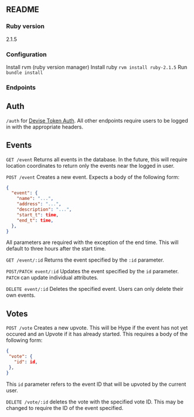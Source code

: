 ## README

### Ruby version 
2.1.5

### Configuration
Install rvm (ruby version manager)
Install ruby
`rvm install ruby-2.1.5`
Run `bundle install`  

### Endpoints

## Auth
`/auth` for [Devise Token Auth](https://github.com/lynndylanhurley/devise_token_auth). All other endpoints require users to be logged in with the appropriate headers.

## Events
`GET /event` Returns all events in the database. In the future, this will require location coordinates to return only the events near the logged in user.

`POST /event` Creates a new event. Expects a body of the following form:

```json
{
  "event": {
    "name": "...",
    "address": "...",
    "description": "...",
    "start_t": time,
    "end_t": time,
  },
}
```
All parameters are required with the exception of the end time. This will default to three hours after the start time.

`GET /event/:id` Returns the event specified by the `:id` parameter.

`POST/PATCH event/:id` Updates the event specified by the `id` parameter. `PATCH` can update individual attributes.

`DELETE event/:id` Deletes the specified event. Users can only delete their own events.

## Votes
`POST /vote` Creates a new upvote. This will be Hype if the event has not yet occured and an Upvote if it has already started. This requires a body of the following form:

 ```json
{
  "vote": {
    "id": id,
  },
}
```

This `id` parameter refers to the event ID that will be upvoted by the current user.

`DELETE /vote/:id` deletes the vote with the specified vote ID. This may be changed to require the ID of the event specified.
